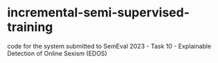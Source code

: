 # incremental-semi-supervised-training
code for the system submitted to SemEval 2023 - Task 10 - Explainable Detection of Online Sexism (EDOS)
